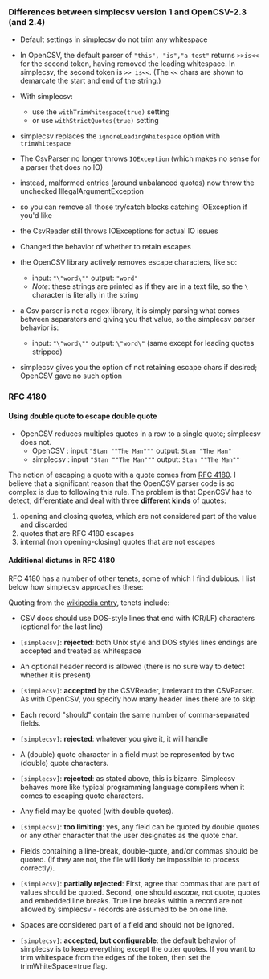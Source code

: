 ### Differences between simplecsv version 1 and OpenCSV-2.3 (and 2.4)

* Default settings in simplecsv do not trim any whitespace
 * In OpenCSV, the default parser of `"this", "is","a test"` returns `>>is<<` for the second token, having removed the leading whitespace.  In simplecsv, the second token is `>> is<<`.  (The `<<` chars are shown to demarcate the start and end of the string.)
 * With simplecsv:
     * use the `withTrimWhitespace(true)` setting
     * or use `withStrictQuotes(true)` setting
   

* simplecsv replaces the `ignoreLeadingWhitespace` option with `trimWhitespace`

* The CsvParser no longer throws `IOException` (which makes no sense for a parser that does no IO)
 * instead, malformed entries (around unbalanced quotes) now throw the unchecked IllegalArgumentException
 * so you can remove all those try/catch blocks catching IOException if you'd like
 * the CsvReader still throws IOExceptions for actual IO issues

* Changed the behavior of whether to retain escapes
 * the OpenCSV library actively removes escape characters, like so:
     * input: `"\"word\""`    output: `"word"`
     * *Note*: these strings are printed as if they are in a text file, so the `\` character is literally in the string
 * a Csv parser is not a regex library, it is simply parsing what comes between separators and giving you that value, so the simplecsv parser behavior is:
     * input: `"\"word\""`    output: `\"word\"` (same except for leading quotes stripped)
 * simplecsv gives you the option of not retaining escape chars if desired; OpenCSV gave no such option


### RFC 4180

#### Using double quote to escape double quote

* OpenCSV reduces multiples quotes in a row to a single quote; simplecsv does not.
  * OpenCSV  : input `"Stan ""The Man"""`    output: `Stan "The Man"`
  * simplecsv : input `"Stan ""The Man"""`    output: `Stan ""The Man""`

The notion of escaping a quote with a quote comes from [RFC 4180](https://tools.ietf.org/html/rfc4180).  I believe that a significant reason that the OpenCSV parser code is so complex is due to following this rule.  The problem is that OpenCSV has to detect, differentiate and deal with three **different kinds** of quotes:

1. opening and closing quotes, which are not considered part of the value and discarded
2. quotes that are RFC 4180 escapes
3. internal (non opening-closing) quotes that are not escapes


#### Additional dictums in RFC 4180

RFC 4180 has a number of other tenets, some of which I find dubious.  I list below how simplecsv approaches these:

Quoting from the [wikipedia entry](https://en.wikipedia.org/wiki/Comma-separated_values), tenets include:

* CSV docs should use DOS-style lines that end with (CR/LF) characters (optional for the last line)
 * `[simplecsv]`: **rejected**: both Unix style and DOS styles lines endings are accepted and treated as whitespace

* An optional header record is allowed (there is no sure way to detect whether it is present)
 * `[simplecsv]`: **accepted** by the CSVReader, irrelevant to the CSVParser.  As with OpenCSV, you specify how many header lines there are to skip

* Each record "should" contain the same number of comma-separated fields.
 * `[simplecsv]`: **rejected**: whatever you give it, it will handle

* A (double) quote character in a field must be represented by two (double) quote characters.
 * `[simplecsv]`: **rejected**: as stated above, this is bizarre.  Simplecsv behaves more like typical programming language compilers when it comes to escaping quote characters.

* Any field may be quoted (with double quotes).
 * `[simplecsv]`: **too limiting**: yes, any field can be quoted by double quotes or any other character that the user designates as the quote char.

* Fields containing a line-break, double-quote, and/or commas should be quoted. (If they are not, the file will likely be impossible to process correctly).
 * `[simplecsv]`: **partially rejected**: First, agree that commas that are part of values should be quoted. Second, one should *escape*, not quote, quotes and embedded line breaks.  True line breaks within a record are not allowed by simplecsv - records are assumed to be on one line.

* Spaces are considered part of a field and should not be ignored.
 * `[simplecsv]`: **accepted, but configurable**: the default behavior of simplecsv is to keep everything except the outer quotes. If you want to trim whitespace from the edges of the token, then set the trimWhiteSpace=true flag.

